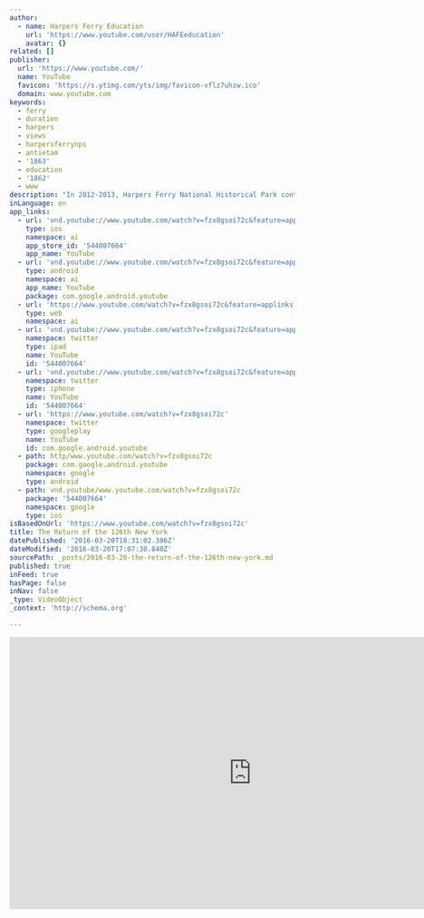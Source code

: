 ```yaml
---
author:
  - name: Harpers Ferry Education
    url: 'https://www.youtube.com/user/HAFEeducation'
    avatar: {}
related: []
publisher:
  url: 'https://www.youtube.com/'
  name: YouTube
  favicon: 'https://s.ytimg.com/yts/img/favicon-vflz7uhzw.ico'
  domain: www.youtube.com
keywords:
  - ferry
  - duration
  - harpers
  - views
  - harpersferrynps
  - antietam
  - '1863'
  - education
  - '1862'
  - www
description: "In 2012-2013, Harpers Ferry National Historical Park continued its partnership with Harpers Ferry Middle School to produce student-created videos about Harpers Ferry's history. This is the fifth year of the project, and this year the focus is on the year 1863."
inLanguage: en
app_links:
  - url: 'vnd.youtube://www.youtube.com/watch?v=fzx8gsoi72c&feature=applinks'
    type: ios
    namespace: ai
    app_store_id: '544007664'
    app_name: YouTube
  - url: 'vnd.youtube://www.youtube.com/watch?v=fzx8gsoi72c&feature=applinks'
    type: android
    namespace: ai
    app_name: YouTube
    package: com.google.android.youtube
  - url: 'https://www.youtube.com/watch?v=fzx8gsoi72c&feature=applinks'
    type: web
    namespace: ai
  - url: 'vnd.youtube://www.youtube.com/watch?v=fzx8gsoi72c&feature=applinks'
    namespace: twitter
    type: ipad
    name: YouTube
    id: '544007664'
  - url: 'vnd.youtube://www.youtube.com/watch?v=fzx8gsoi72c&feature=applinks'
    namespace: twitter
    type: iphone
    name: YouTube
    id: '544007664'
  - url: 'https://www.youtube.com/watch?v=fzx8gsoi72c'
    namespace: twitter
    type: googleplay
    name: YouTube
    id: com.google.android.youtube
  - path: http/www.youtube.com/watch?v=fzx8gsoi72c
    package: com.google.android.youtube
    namespace: google
    type: android
  - path: vnd.youtube/www.youtube.com/watch?v=fzx8gsoi72c
    package: '544007664'
    namespace: google
    type: ios
isBasedOnUrl: 'https://www.youtube.com/watch?v=fzx8gsoi72c'
title: The Return of the 126th New York
datePublished: '2016-03-20T18:31:02.386Z'
dateModified: '2016-03-20T17:07:30.840Z'
sourcePath: _posts/2016-03-20-the-return-of-the-126th-new-york.md
published: true
inFeed: true
hasPage: false
inNav: false
_type: VideoObject
_context: 'http://schema.org'

---
```

<iframe src="https://cdn.embedly.com/widgets/media.html?src=https%3A%2F%2Fwww.youtube.com%2Fembed%2Ffzx8gsoi72c%3Ffeature%3Doembed&amp;url=https%3A%2F%2Fwww.youtube.com%2Fwatch%3Fv%3Dfzx8gsoi72c&amp;image=https%3A%2F%2Fi.ytimg.com%2Fvi%2Ffzx8gsoi72c%2Fhqdefault.jpg&amp;key=b7d04c9b404c499eba89ee7072e1c4f7&amp;type=text%2Fhtml&amp;schema=youtube" width="854" height="480" scrolling="no" frameborder="0" allowfullscreen="allowfullscreen" style=""></iframe>